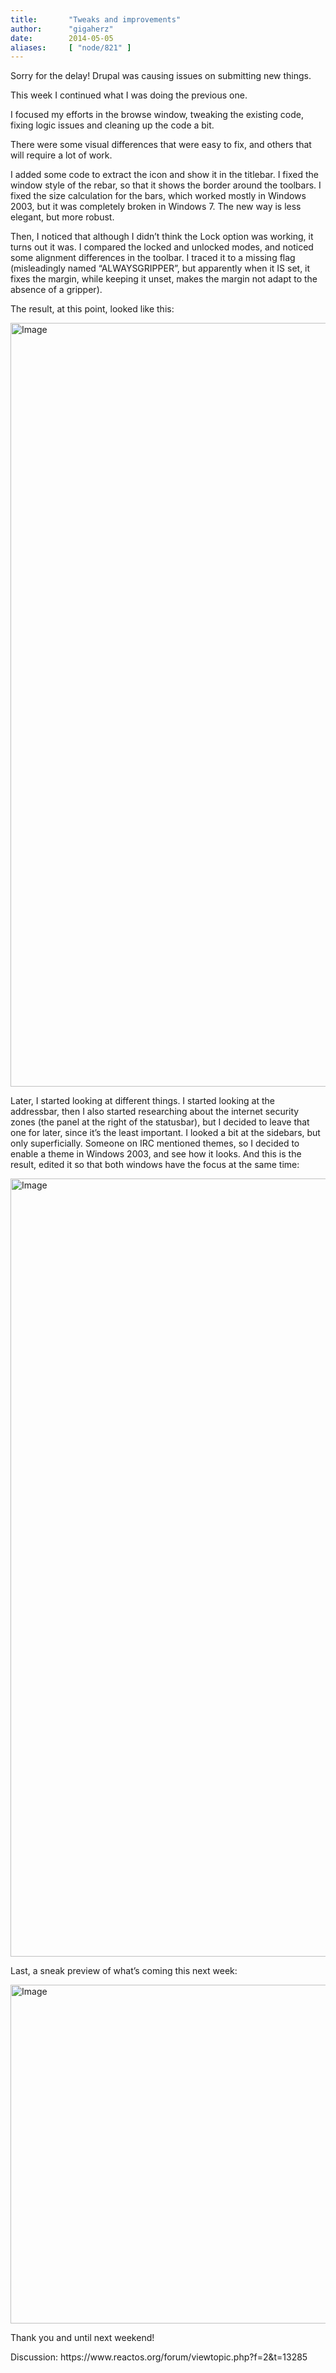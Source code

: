 ```yaml
---
title:       "Tweaks and improvements"
author:      "gigaherz"
date:        2014-05-05
aliases:     [ "node/821" ]
---
```


<p>Sorry for the delay! Drupal was causing issues on submitting new things.</p><p>This week I continued what I was doing the previous one.</p><p>I focused my efforts in the browse window, tweaking the existing code, fixing logic issues and cleaning up the code a bit.</p><p>There were some visual differences that were easy to fix, and others that will require a lot of work.</p><p>I added some code to extract the icon and show it in the titlebar. I fixed the window style of the rebar, so that it shows the border around the toolbars. I fixed the size calculation for the bars, which worked mostly in Windows 2003, but it was completely broken in Windows 7. The new way is less elegant, but more robust.</p><p>Then, I noticed that although I didn’t think the Lock option was working, it turns out it was. I compared the locked and unlocked modes, and noticed some alignment differences in the toolbar. I traced it to a missing flag (misleadingly named “ALWAYSGRIPPER”, but apparently when it IS set, it fixes the margin, while keeping it unset, makes the margin not adapt to the absence of a gripper).</p><p>The result, at this point, looked like this:</p><p><img alt="Image" class="imgp_img" src="/sites/default/files/imagepicker/2924/Windows Server 2003-2014-05-02-13-44-45.png" height="1222" width="786"></p><p>Later, I started looking at different things. I started looking at the addressbar, then I also started researching about the internet security zones (the panel at the right of the statusbar), but I decided to leave that one for later, since it’s the least important. I looked a bit at the sidebars, but only superficially. Someone on IRC mentioned themes, so I decided to enable a theme in Windows 2003, and see how it looks. And this is the result, edited it so that both windows have the focus at the same time:</p><p><img alt="Image" class="imgp_img" src="/sites/default/files/imagepicker/2924/Win2003 Explorer filebrowser comparison.png" height="1245" width="826"></p><p>Last, a sneak preview of what’s coming this next week:</p><p><img alt="Image" class="imgp_img" src="/sites/default/files/imagepicker/2924/Windows Server 2003-2014-05-04-12-37-19.png" height="542" width="780"></p><p>Thank you and until next weekend!</p><p>Discussion: https://www.reactos.org/forum/viewtopic.php?f=2&amp;t=13285</p>
